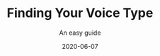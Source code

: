 ---
title: Finding Your Voice Type
subtitle: An easy guide
layout: default
tags: tutorial all_voice_types
modal-id: 1
date: 2020-06-07
img: 07JUNE_larger.jpg
thumbnail: 07JUNE_smaller.jpg
alt: image-alt
description: What's your voice like? Is it mainly a lower voice, a higher voice, or somewhere in between? Here are some examples and exercises for you to find your range and other voice classifications that will make it easier for you to find songs/pieces suitable for your voice. 
post_content: >
  Photo credit: <a href="https://unsplash.com/photos/VRr9a2rOoBI" target="_blank"> Valentino Funghi. </a><br><br>
  A new post will be added soon about finding suitable repertoire for each voice type.<br>
  <br>
  <b>IN THIS POST:</b>
  <ul><li>What are the basic voice types</li>
  <li>How to find your tessitura</li>
  <li>The <i>Fach</i> voice classification</li></ul><br>

  <b>BASIC VOICE TYPES:</b><br>
  Usually, when we speak about the singing voice, we segregate voices according to gender or treble/bass basic types, then according to range, and finally according to some other aspects of their ‘tessitura’ or more advanced classification like the "<i>Fach</i>" (used to classify voices in opera).<br>
  <br>
  <i>NB: childrens’ voices are classified as treble voices.</i><br>
  <br><br>
  <img class="lazyload" src="../img/portfolio/diagram1.jpg" alt="" style="height: 486px; width: 500px;">
  <br>
  <br>
  How can you tell which voice type you have? Start by checking your range. First, this will show you if you’re a treble- or a bass-type voice, and then which of the basic voice-type categories your voice falls into. The easiest way to do this is at the keyboard/piano (or app on your device).<br>
  <br>
  <a href="https://play.google.com/store/apps/details?id=com.gamestar.perfectpiano" target="_blank"><i>Perfect Piano</i> for Android</a><br>
  <a href="https://apps.apple.com/gb/app/virtuoso-piano-free-3/id391994966" target="_blank"><i>Virtuoso Piano</i> for iOS</a>
  <br><br>
  <img class="lazyload" src="../img/portfolio/pic1.jpg" alt="" style="height: 486px; width: 500;">
  <br>
  Write down what is your lowest comfortable pitch and then your highest comfortable pitch but <b>be sure to stay in the safe zone</b>: don’t stretch your voice too far or you'll risk hurting your vocal folds (or vocal cords). It is best to "prime" your voice before you check your range by humming "siren slides" for 1-2 minutes. Here’s an example of a "siren slide:"<br>
  <br>
  <a href="https://www.youtube.com/watch?v=zLbn2Vic33E" target="_blank"><i>Jacobs Vocal Academy</i> video on YouTube</a>
  <br>
  <br>When you have your lowest and highest pitch, check which of the basic voice-types your voice falls into:<br>
  <br>
  <ul>
  <li>Soprano: C4 to C6 or higher</li>
  <li>Mezzo: A3 to A5</li>
  <li>Alto: F3 (or lower) to E5</li>
  <li>Countertenor: can have the range of alto, mezzo or soprano.</li>
  <li>Tenor: B2 to A4 or higher</li>
  <li>Baritone: G2 to F4</li>
  <li>Bass: E2 to E4 or lower</li>
  </ul><br>

  It is completely fine to stop here and not venture into different classifications of your voice, especially if you are still a beginner—your voice may change into a different voice-type as you practice more and more. But if you want to continue, here are a couple of pointers to classify your voice even further.<br>
  <br>
  <b>TESSITURA:</b><br>
  The first thing you have to know after your basic voice-type is your "tessitura." Tessitura is a part of your voice range where you are the most comfortable in singing. Even though your voice has a highest and a lowest, staying on those two extremes can be incredibly tiring for your voice. Think about the tessitura as a range your voice goes naturally to when you improvise while doing house chores.<br>
  <br>
  Important: as you find your tessitura, you may also find that your basic voice-type may be a different one!<br>For example: your voice goes quite high and you believe that you are a soprano, however, your natural tessitura shows that you might be a mezzo! Another example: your voice goes very low and you might think that you are a bass, however, your voice also goes quite high and your natural tessitura shows that you are baritone! (Some say that true basses are rare.)<br>
  <br>
  These re-classifications are very common.<br>
  <br>
  Here's a step-by-step on how to find your tessitura:<br>
  <ol>
  <li>Write down the highest and the lowest pitch of your range.</li>
  <li>Remove 3-4 semitones from the top and another 3-4 semitones from the bottom of your range.</li>
  <li>Sing “Happy Birthday” in a natural speaking pitch (i.e. sing in your talking voice) and record the highest pitch you sang and the lowest.</li>
  <li>Compare the “Happy Birthday” pitches with the pitches you calculated in step 2 and find an average between the two highest and the two lowest pitches.</li>
  <li>Find repertoire that stays within those two extremes. The song <b>can</b> go beyond the two extremes but cannot stay there for too long.</li>
  <li>Practice those songs and check how comfortable your voice feels and if your overall sound quality (timbre) is pleasant to you.</li>
  <li>If you find that the tessitura you calculated is either too low/high, adjust a couple of semitones at a time and repeat step 5.</li>
  </ol><br>
  <i>NB: this method can never be 100% accurate for many reasons. Here are some common ones: the state of your voice at the time of the test was not at its best (i.e. if your voice was tired); or because your ears can ‘lie’ to you (i.e. your voice may sound hoarse or forced because of poor singing technique and you may not notice this). The latter case can only be solved by visiting a singing practitioner. Also, finding your tessitura can be a slow process, especially if you need to adjust the extremes (step 6) too often.</i><br>
  <br>
  Many singers stop here and are happy to know that they are a <i>"Tenor with a tessitura of X and Y."</i> This will already make a huge difference in helping singers find repertoire that is suitable/comfortable for them.<br>
  <br>
  However, you can classify your voice even more!  <br>
  <br>
  <b>THE <i>FACH</i> VOICE CLASSIFICATION:</b><br>
  If you are into opera, finding your Fach classification will give you even more information—not only about your voice—but also about the type of character you would be most suited for.<br>
  <br>
  <a href="https://en.wikipedia.org/wiki/Fach" target="_blank">Check out the Wikipedia page for a detailed description on each of the voice-types.</a><br>
  <br>
  <br> As you can see, some voice-types have characteristics that aren’t even related to the actual voice. Here is where your own personality comes into play. You will have to experiment with repertoire until you find a type that suits your timber and personality. See below a few examples you can try on your own: <br><br>Select your basic voice-type in box 1 and then your prefered Fach in box 2. The third box with give you up to 3 examples of pieces in this voice type. <br>
  <br>If the boxes show no options, please refresh the page.
  <br>

  <select name="parent" id="id_parent" data-child-id="id_child1" class="dependent-selects__parent">
    <option id="">- Select voice type -</option>
    <option id="one" data-child-options="1|#2|#3|#4|#5|#6|#7">Soprano</option>
    <option id="two" data-child-options="8|#9|#10">Mezzo/Alto</option>
    <option id="three" data-child-options="11|#12">Alto</option>
    <option id="four" data-child-options="13|#13a|#13b">Countertenor</option>
    <option id="five" data-child-options="14|#15|#16|#17|#18">Tenor</option>
    <option id="six" data-child-options="19|#20|#21|#22|#23|#24|#25">Baritone</option>
    <option id="seven" data-child-options="26|#27|#28|#29|#30|#31">Bass</option>
  </select>

  <script type="text/javascript">
    function openOnlyLinks($i) {
      if ($i.startsWith("https")) {
        window.open($i);
      }
    }
  </script>
  <select name="child1" id="id_child1" data-child-id="id_child2" class="dependent-selects__child dependent-selects__parent" data-text-if-parent-empty="Select FACH" onchange="openOnlyLinks(this.value);">
    <option id="">- Select FACH -</option>

    <!-- Parent: Soprano -->
    <option id="1" data-child-options="32a|#32b|#32c">Coloratura</option>
    <option id="2" data-child-options="33a|#33b|#33c">Dramatic Coloratura</option>
    <option id="3" data-child-options="34a|#34b|#34c">Soubette</option>
    <option id="4" data-child-options="35|#35b|#35c">Lyric</option>
    <option id="5" data-child-options="36a|#36b|#36c">Lyric Dramatic</option>
    <option id="6" data-child-options="37a|#37b|#37c">Full Dramatic</option>
    <option id="7" data-child-options="38a|#38b|#38c">High Dramatic</option>

  <!-- Parent: Mezzo/Alto -->
    <option id="8" data-child-options="39a|#39b|#39c">Coloratura</option>
    <option id="9" data-child-options="40a|#40b|#40c">Lyric</option>
    <option id="10" data-child-options="41a|#41b|#41c">Dramatic</option>

    <!-- Parent: Alto -->
    <option id="11" data-child-options="42a|#42b|#42c">Dramatic</option>
    <option id="12" data-child-options="43a|#43b|#43c">Low Contralto</option>

    <!-- Parent: Countertenor -->
    <option id="13" data-child-options="" value="https://www.youtube.com/watch?v=a8svkjBxNyA">Glass - Hymn to the Sun</option>
    <option id="13a" data-child-options="" value="https://www.youtube.com/watch?v=N7XH-58eB8c">Händel - Ombra mai fu</option>
    <option id="13b" data-child-options="" value="https://www.youtube.com/watch?v=OZkHevOLhPU">Händel - Lascia ch'io pianga</option>


    <!-- Parent: Tenor -->
    <option id="14" data-child-options="44a|#44b|#44c">Comic</option>
    <option id="15" data-child-options="45a|#45b|#45c">Character</option>
    <option id="16" data-child-options="46a|#46b|#46c">Lyric</option>
    <option id="17" data-child-options="47a|#47b|#47c">Lyric Dramatic</option>
    <option id="18" data-child-options="48a|#48b|#48c">Heroic</option>

    <!-- Parent: Baritone -->
    <option id="19" data-child-options="49a|#49b|#49c">Light</option>
    <option id="20" data-child-options="50a|#50b|#50c">Lyric</option>
    <option id="21" data-child-options="51a|#51b|#51c">Cavalier</option>
    <option id="22" data-child-options="52a|#52b|#52c">Verdi</option>
    <option id="23" data-child-options="53a|#53b|#53c">Dramatic</option>
    <option id="24" data-child-options="54a|#54b|#54c">Low Lyric</option>
    <option id="25" data-child-options="55a|#55b|#55c">Low Dramatic</option>

    <!-- Parent: Bass -->
    <option id="26" data-child-options="56a|#56b|#56c">High Lyric</option>
    <option id="27" data-child-options="57a|#57b|#57c">High Dramatic</option>
    <option id="28" data-child-options="58a|#58b|#58c">Young</option>
    <option id="29" data-child-options="59a|#59b|#59c">Lyric Comic</option>
    <option id="30" data-child-options="60a|#60b|#60c">Dramatic Comic</option>
    <option id="31" data-child-options="61a|#61b|#61c">Low</option>
  </select>

  <select name="child2" id="id_child2" class="dependent-selects__child" onchange="window.open(this.value);" data-text-if-parent-empty="Select piece">
    <option id="">- Select piece -</option>

    <!-- Parent: Soprano Coloratura -->
    <option id="32a" value="https://www.youtube.com/watch?v=KfmtZMKTH6w">Strauss - Zerbinetta's aria</option>
    <option id="32b" value="https://www.youtube.com/watch?v=WNYPjWsTZ7w">Donizetti - Prendi, per me sei libero</option>
    <option id="32c" value="https://www.youtube.com/watch?v=I9Yu4G99XuE">Verdi - Saper vorreste</option>

    <!-- Parent: Soprano Dramatic Coloratura -->
    <option id="33a" value="https://www.youtube.com/watch?v=YuBeBjqKSGQ">Mozart - Queen of the Night</option>
    <option id="33b" value="https://www.youtube.com/watch?v=cFJJ1zFBWgY">Verdi - Sempre libera</option>
    <option id="33c" value="https://www.youtube.com/watch?v=B-9IvuEkreIs">Bellini - Casta Diva</option>

    <!-- Parent: Soprano Soubrette -->
    <option id="34a" value="https://youtu.be/87UE2GC5db0?t=42">Mozart - Papagena, Papageno!</option>
    <option id="34b" value="https://www.youtube.com/watch?v=R3NItbi7PDY">Mozart - Deh vieni non tardar</option>
    <option id="34c" value="https://www.youtube.com/watch?v=AxKlDgR7EEo">Giovanni - Batti, batti, o bel Masetto</option>

    <!-- Parent: Soprano Lyric -->
    <option id="35a" value="https://www.youtube.com/watch?v=bRrYwTxxQ_g">Bizet - Je dis que rien ne m'épouvante</option>
    <option id="35b" value="https://www.youtube.com/watch?v=4JYWL2qGcUM">Humperdinck - Der kleine Sandmann</option>
    <option id="35c" value="https://www.youtube.com/watch?v=IvT4NVi39vw">Puccini - Signore ascolta</option>

    
    <!-- Parent: Soprano Lyric Dramatic -->
    <option id="36a" value="https://www.youtube.com/watch?v=gpyZoKmE6zg">Mozart - Ah, chi mi dice mai</option>
    <option id="36b" value="https://www.youtube.com/watch?v=aurxg-LREtk">Wagner - Elizabeth's Greeting</option>
    <option id="36c" value=""><a href="https://www.youtube.com/watch?v=m0nSKRbQ2_g">Puccini - Si. Mi chiamano Mimi</a>/option>

    <!-- Parent: Soprano Full Dramatic -->
    <option id="37a" value="https://www.youtube.com/watch?v=mdgPHaimDGo">Strauss - Vater Agamemnon</option>
    <option id="37b" value="https://www.youtube.com/watch?v=zXQvPwYYVBI">Puccini - Vissi d'arte</option>
    <option id="37c" value="https://www.youtube.com/watch?v=-Gz7MnOBpsg">Beethoven - Abscheulicher!</option>

    <!-- Parent: Soprano High Dramatic -->
    <option id="38a" value="https://www.youtube.com/watch?v=MPhmXtKD5cI">Wagner - Einsam in trüben Tagen</option>
    <option id="38b" value="https://www.youtube.com/watch?v=jjkm1GMoHuc">Verdi - Ben io t'invenni</option>
    <option id="38c" value="https://www.youtube.com/watch?v=r0qEUMX2UaE">Wagner - O süsseste Wonne! O seligstes Weib!</option>

    <!-- Parent: Mezzo/Alto Coloratura -->
    <option id="39a" value="https://www.youtube.com/watch?v=HpgAvhO5dOw">Rossini - Oh! patria!...Di tanti palpiti</option>
    <option id="39b" value="https://www.youtube.com/watch?v=jUw1hoheALY">Händel - Scherza infida</option>
    <option id="39c" value="https://www.youtube.com/watch?v=mDyXqf0at_w">Rossini - Una voce poco fa</option>

    
    <!-- Parent: Mezzo/Alto Lyric -->
    <option id="40a" value="https://www.youtube.com/watch?v=K2snTkaD64U">Bizet - L'amour est un oiseau rebelle</option>
    <option id="40b" value="https://www.youtube.com/watch?v=ou8A0g_jYyA">Purcell - When I am laid</option>
    <option id="40c" value="https://www.youtube.com/watch?v=KghLfA9aK3E">Puccini - Suzuki's aria</option>

    <!-- Parent: Mezzo/Alto Dramatic -->
    <option id="41a" value="https://www.youtube.com/watch?v=LoXqkUZW7do">Saint Saëns - Mon coeur s'ouvre à ta voix</option>
    <option id="41b" value="https://www.youtube.com/watch?v=1apaL6WS-Ko">Wagner - Waltraute's aria</option>
    <option id="41c" value="https://www.youtube.com/watch?v=4ZNN0VqaSlE">Verdi - Amneris' aria</option>

    <!-- Parent: Alto Dramatic -->
    <option id="42a" value="https://www.youtube.com/watch?v=Yjbo0d8HtUY">Händel - È gelosia</option>
    <option id="42b" value="https://www.youtube.com/watch?v=bBZX4taI0IU">Gilbert & Sullivan - Alone and Yet Alive</option>
    <option id="42c" value="https://www.youtube.com/watch?v=hSAuHrg8XnM">Händel - Ah, mio cor, schernito sen</option>

    <!-- Parent: Low Contralto -->
    <option id="43a" value="https://www.youtube.com/watch?v=MJeTEsli7bU">Strauss - Daphne! Wir warten dein</option>
    <option id="43b" value="https://www.youtube.com/watch?v=hOf130DGeEw">Debussy - Pelleas et Melisande</option>
    
    <!-- Parent: Tenor Comic-->
    <option id="44a" value="https://www.youtube.com/watch?v=FO1vIedMOmc">Mozart - Monostatos' aria</option>
    <option id="44b" value="https://www.youtube.com/watch?v=E5fJmc9xVlY">Mozart - Frisch zum Kampfe</option>
    
    <!-- Parent: Tenor Character-->
    <option id="45a" value="">There are no links here but this voice type is similar to the Lyric Tenor.</option>
        
    <!-- Parent: Tenor Lyric-->
    <option id="46a" value="https://www.youtube.com/watch?v=NaAsZV4q9cY">Verdi - De' miei bollenti spiriti</option>
    <option id="46b" value="https://www.youtube.com/watch?v=hd-I5kMAg7A">Rossini - Sì, ritrovarla io giuro</option>
    <option id="46c" value="https://www.youtube.com/watch?v=SIfz8fNQw0U">Rossini - Ecco, ridente in cielo</option>

    <!-- Parent: Tenor Lyric Dramatic-->
    <option id="47a" value="https://www.youtube.com/watch?v=puQ85aLEc5w">Bizet - Viva! viva! la course est belle</option>
    <option id="47b" value="https://www.youtube.com/watch?v=vaBuZ42lTss">Wagner - Winterstürme wichen dem Wonnemond</option>
    <option id="47c" value="https://www.youtube.com/watch?v=NjS6rg3jVdY">Weber - Der Freischütz</option>

    <!-- Parent: Tenor Heroic-->
    <option id="48a" value="https://www.youtube.com/watch?v=1amSSEMmxXc">Wagner - Dünkt dich das?</option>
    <option id="48b" value="https://www.youtube.com/watch?v=njs-aQy_89c">Verdi - Dio! Mi potevi scagliar</option>
    <option id="48c" value="https://www.youtube.com/watch?v=RRu-aRFEsAc">Wagner - Wie Todesahnung... O, du mein holder Abendstern</option>

    <!-- Parent: Baritone Light-->
    <option id="49a" value="">There are no links here but this voice type is similar to the Lyric Baritone.</option>
    
    <!-- Parent: Baritone Lyric-->
    <option id="50a" value="https://www.youtube.com/watch?v=loofqNmPauk">Britten - And farewell to thee, old Rights o’ Man</option>
    <option id="50b" value="https://www.youtube.com/watch?v=ljWf1QfZvbc">Donizetti - Aria di Dottore Malatesta</option>
    <option id="50c" value="https://www.youtube.com/watch?v=7qHZkkgowdY">Rossini - Figaro's aria</option>

    <!-- Parent: Baritone Cavalier-->
    <option id="51a" value="https://www.youtube.com/watch?v=ccGKhjEOEuE">Onegin - Kogda bi zhizn</option>
    <option id="51b" value="https://www.youtube.com/watch?v=DqVULRuLm6g">Verdi - Son io, mio Carlo</option>
  
    <!-- Parent: Baritone Verdi-->
    <option id="52a" value="https://www.youtube.com/watch?v=0euYKIMfV4I">Verdi -Te Deum</option>
    <option id="52b" value="https://www.youtube.com/watch?v=o__975BOc8E">Berg - Wie arme Leut</option>
    
    <!-- Parent: Baritone Dramatic-->
    <option id="53a" value="https://www.youtube.com/watch?v=XTsdy801q68">Verdi - Pietà, rispetto, amore</option>
    <option id="53b" value="https://www.youtube.com/watch?v=FmHsZ_7Vu3Q">Leoncavallo - Tonio's aria</option>
    <option id="53c" value="https://www.youtube.com/watch?v=LZqMPSegE6w">Wagner - Telramund's aria</option>

    <!-- Parent: Baritone Low Lyric-->
    <option id="54a" value="">Links to be added soon!</option>

    <!-- Parent: Baritone Low Dramatic-->
    <option id="55a" value="">Links to be added soon!</option>

    <!-- Parent: Bass High Lyric-->
    <option id="56a" value="">Links to be added soon!</option>

    <!-- Parent: Bass High Dramatic-->
    <option id="57a" value="">Links to be added soon!</option>

    <!-- Parent: Bass Young-->
    <option id="58a" value="">Links to be added soon!</option>

    <!-- Parent: Bass Lyric Comic-->
    <option id="59a" value="https://www.youtube.com/watch?v=O9lYu3pv-m8">Mozart - Tutti accusan le donne</option>
    <option id="59b" value="https://youtu.be/ITyXKq57o98?t=108">Donizetti - Udite udite o rustici</option>
    <option id="59c" value="https://www.youtube.com/watch?v=MVOgvdVdavg">Mozart - Leporello's aria</option>

    <!-- Parent: Bass Dramatic Comic-->
    <option id="60a" value="https://www.youtube.com/watch?v=49LM4opBff8">Strauss - Baron Ochs auf Lerchenau's aria</option>
    <option id="60b" value="https://www.youtube.com/watch?v=EPW3hWllyhA">Wagner - Daland magst du mein kind</option>
    <option id="60c" value="https://www.youtube.com/watch?v=pzCxoMbmZfA">Gounod - Le veau d’or</option>

    <!-- Parent: Bass Low-->
    <option id="61a" value="https://youtu.be/38KxgxyF2rg?t=68">Mozart - La vendetta</option>
    <option id="61b" value="https://youtu.be/hIMtb5ojsmY?t=82">Wagner - King Marke's aria</option>
    <option id="61c" value="https://www.youtube.com/watch?v=hY_bQpmEBc0">Mozart - Commendatore's aria</option>

  </select>
  <br><br>
  <i>NB: There is a larger amount of repertoire for some voice-types than others—this is simply because some voice types are rarer than others.</i>
  <br><br>
  As a rule of thumb, your Fach voice-type is not stationary, meaning that the more you practice and as your voice matures, your classification will likely change. For example, you may start as a <i>soubrette soprano</i> and later change into a <i>dramatic coloratura</i>.<br><br>

  And here you go! You have been classified as a [insert voice type].<br><br>

  Let me know if you have any questions or comments by emailing me at: tania.nazare@gmail.com <br><br>
  Hope you enjoyed this post and keep practising! 
---